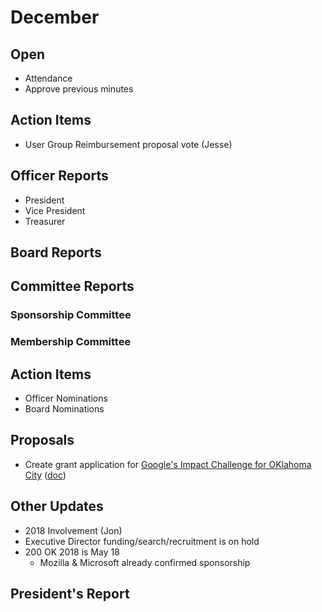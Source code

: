 # December

## Open
* Attendance
* Approve previous minutes

## Action Items
* User Group Reimbursement proposal vote (Jesse)

## Officer Reports
* President
* Vice President
* Treasurer

## Board Reports

## Committee Reports
### Sponsorship Committee
### Membership Committee

## Action Items
 - Officer Nominations
 - Board Nominations

## Proposals
- Create grant application for [Google's Impact Challenge for OKlahoma City](https://impactchallenge.withgoogle.com/oklahomacity2017) ([doc](https://docs.google.com/document/d/10LcRbuXCxchVlZl-udik_11j_Im7kg29jRICn3eZ14g/edit))

## Other Updates

- 2018 Involvement (Jon)
- Executive Director funding/search/recruitment is on hold
- 200 OK 2018 is May 18
  - Mozilla & Microsoft already confirmed sponsorship

## President's Report 
